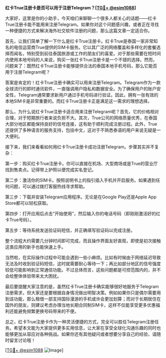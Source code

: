 **红卡True注册卡是否可以用于注册Telegram？[[TG💪+ @esim1088](https://t.me/s/esim1088)]**

大家好，这里是你的小助手，今天咱们来聊聊一个很多人都关心的话题——红卡True注册卡能不能用来注册Telegram。如果你对这个问题感兴趣，或者正在寻找一种便捷的方式来解决海外社交软件注册的问题，那么这篇文章一定适合你。

首先，让我们简单了解一下什么是红卡True注册卡。红卡True是泰国一家非常知名的电信运营商True提供的SIM卡服务。它以其广泛的网络覆盖和多样化的套餐选择而闻名，特别受到前往泰国旅游或工作的朋友们的喜爱。对于那些需要在短时间内使用本地号码的人来说，购买一张红卡True注册卡是一个不错的选择。然而，问题来了：既然红卡True注册卡能够提供合法的泰国本地手机号码，那么它能否用于注册Telegram呢？

答案是肯定的！红卡True注册卡确实可以用来注册Telegram。Telegram作为一款全球流行的即时通讯软件，一直强调用户隐私和数据安全。为了确保用户的账户安全性，Telegram通常要求新用户通过手机号码进行验证。因此，拥有一张有效的本地SIM卡是非常重要的。而红卡True注册卡正是满足这一需求的理想选择。

那么，为什么说红卡True注册卡适合用来注册Telegram呢？首先，它的价格相对合理，对于短期旅行者来说负担不大。其次，True公司的网络质量优秀，在泰国大部分地区都能保持良好的信号连接，这有助于顺利完成注册过程。此外，True还提供了多种语言的服务支持，包括中文，这对于不熟悉泰语的用户来说无疑是一大便利。

接下来，我们来看看如何用红卡True注册卡成功注册Telegram。步骤其实并不复杂：

第一步：购买红卡True注册卡。你可以直接在机场、大型商场或是True的营业厅找到售卖点。记得带上护照以便完成实名登记。

第二步：激活你的SIM卡。按照说明书上的指引插入手机并开启服务。如果遇到任何问题，可以通过拨打客服热线寻求帮助。

第三步：下载并安装Telegram应用程序。无论是在Google Play还是Apple App Store都可以轻松获取。

第四步：打开应用后点击“开始使用”，然后输入你的电话号码（即刚刚激活好的红卡True号码）。

第五步：等待系统发送验证码短信，并正确填写验证码以完成注册。

整个流程大约需要几分钟时间即可完成，而且操作界面友好直观，即使是初次接触这类应用的新手也能快速上手。

当然啦，在实际操作过程中可能会遇到一些小麻烦。比如有时候由于网络延迟导致无法及时收到验证码短信，这时就需要耐心等待一下；再比如部分地区的信号强度较低可能影响到正常通信功能。不过总体而言，这些问题都是可控范围内的，并不会给整体体验带来太大困扰。

最后要提醒大家注意的是，虽然红卡True注册卡确实能够很好地服务于Telegram注册需求，但大家还是要根据自身情况做出明智决策。例如如果你只是偶尔需要用到该功能，那么租借一部支持国际漫游的手机或许会更加划算；而对于长期居住在国外的朋友，则建议考虑办理当地长期合同制SIM卡，这样不仅能享受更多优惠福利还能避免频繁更换号码带来的不便。

总之，红卡True注册卡作为一种灵活便捷的方式，完全可以胜任Telegram注册任务。希望本文能为大家提供更多实用信息，让大家在享受全球化沟通乐趣的同时也能够更加从容应对各种挑战。如果你还有其他疑问或者想要分享自己的经验，请随时留言讨论哦！

[[TG💪+ @esim1088](https://t.me/s/esim1088) ![Image](https://i.postimg.cc/4NQfJmqS/Snipaste-2025-05-13-00-14-12.png)]